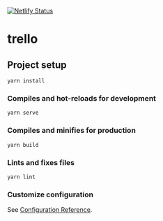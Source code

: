 [![Netlify Status](https://api.netlify.com/api/v1/badges/766cdf9a-9f0a-401b-a818-7ea5952fc9d9/deploy-status)](https://app.netlify.com/sites/original-trello-fe261d/deploys)
# trello

## Project setup
```
yarn install
```

### Compiles and hot-reloads for development
```
yarn serve
```

### Compiles and minifies for production
```
yarn build
```

### Lints and fixes files
```
yarn lint
```

### Customize configuration
See [Configuration Reference](https://cli.vuejs.org/config/).
